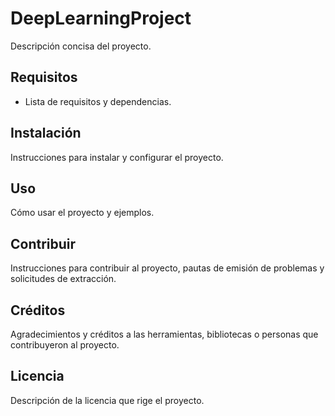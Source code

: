 # DeepLearningProject

Descripción concisa del proyecto.

## Requisitos

- Lista de requisitos y dependencias.

## Instalación

Instrucciones para instalar y configurar el proyecto.

## Uso

Cómo usar el proyecto y ejemplos.

## Contribuir

Instrucciones para contribuir al proyecto, pautas de emisión de problemas y solicitudes de extracción.

## Créditos

Agradecimientos y créditos a las herramientas, bibliotecas o personas que contribuyeron al proyecto.

## Licencia

Descripción de la licencia que rige el proyecto.
